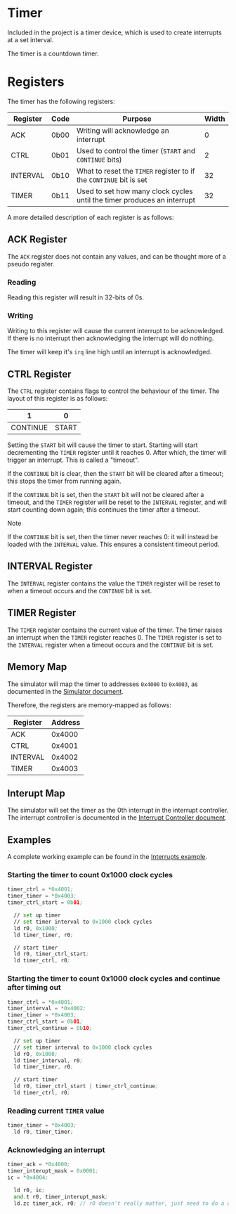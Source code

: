 # Timer

Included in the project is a timer device, which is used to create interrupts at a set interval.

The timer is a countdown timer.

# Registers

The timer has the following registers:

| Register | Code | Purpose | Width |
|---|---|---|---|
| ACK | 0b00 | Writing will acknowledge an interrupt | 0 |
| CTRL | 0b01 | Used to control the timer (`START` and `CONTINUE` bits) | 2 |
| INTERVAL | 0b10 | What to reset the `TIMER` register to if the `CONTINUE` bit is set | 32 |
| TIMER | 0b11 | Used to set how many clock cycles until the timer produces an interrupt | 32 |

A more detailed description of each register is as follows:

## ACK Register

The `ACK` register does not contain any values, and can be thought more of a pseudo register. 

### Reading

Reading this register will result in 32-bits of 0s. 

### Writing

Writing to this register will cause the current interrupt to be acknowledged. If there is no interrupt then acknowledging the interrupt will do nothing.

The timer will keep it's `irq` line high until an interrupt is acknowledged.

## CTRL Register

The `CTRL` register contains flags to control the behaviour of the timer. The layout of this register is as follows:

| 1 | 0 |
|---|---|
| CONTINUE | START |

Setting the `START` bit will cause the timer to start. Starting will start decrementing the `TIMER` register until it reaches 0. After which, the timer will trigger an interrupt. This is called a "timeout".

If the `CONTINUE` bit is clear, then the `START` bit will be cleared after a timeout; this stops the timer from running again.

If the `CONTINUE` bit is set, then the `START` bit will not be cleared after a timeout, and the `TIMER` register will be reset to the `INTERVAL` register, and will start counting down again; this continues the timer after a timeout.

> [!NOTE]
> If the `CONTINUE` bit is set, then the timer never reaches 0: it will instead be loaded with the `INTERVAL` value. This ensures a consistent timeout period.

## INTERVAL Register

The `INTERVAL` register contains the value the `TIMER` register will be reset to when a timeout occurs and the `CONTINUE` bit is set.

## TIMER Register

The `TIMER` register contains the current value of the timer. The timer raises an interrupt when the `TIMER` register reaches 0. The `TIMER` register is set to the `INTERVAL` register when a timeout occurs and the `CONTINUE` bit is set.

## Memory Map

The simulator will map the timer to addresses `0x4000` to `0x4003`, as documented in the [Simulator document](simulator.md#memory-map).

Therefore, the registers are memory-mapped as follows:

| Register | Address |
|---|---|
| ACK | 0x4000 |
| CTRL | 0x4001 |
| INTERVAL | 0x4002 |
| TIMER | 0x4003 |

## Interupt Map

The simulator will set the timer as the 0th interrupt in the interrupt controller. The interrupt controller is documented in the [Interrupt Controller document](interrupt_controller.md).

## Examples

A complete working example can be found in the [Interrupts example](../../examples/interrupts.asm).

### Starting the timer to count 0x1000 clock cycles
```asm
timer_ctrl = *0x4001;
timer_timer = *0x4003;
timer_ctrl_start = 0b01;

  // set up timer
  // set timer interval to 0x1000 clock cycles
  ld r0, 0x1000;
  ld timer_timer, r0;

  // start timer
  ld r0, timer_ctrl_start;
  ld timer_ctrl, r0;
```

### Starting the timer to count 0x1000 clock cycles and continue after timing out
```asm
timer_ctrl = *0x4001;
timer_interval = *0x4002;
timer_timer = *0x4003;
timer_ctrl_start = 0b01;
timer_ctrl_continue = 0b10;

  // set up timer
  // set timer interval to 0x1000 clock cycles
  ld r0, 0x1000;
  ld timer_interval, r0;
  ld timer_timer, r0;

  // start timer
  ld r0, timer_ctrl_start | timer_ctrl_continue;
  ld timer_ctrl, r0;
```

### Reading current `TIMER` value
```asm
timer_timer = *0x4003;
  ld r0, timer_timer;
```

### Acknowledging an interrupt
```asm
timer_ack = *0x4000;
timer_interupt_mask = 0x0001;
ic = *0x4004;

  ld r0, ic;
  and.t r0, timer_interupt_mask;
  ld.zc timer_ack, r0; // r0 doesn't really matter, just need to do a write
```
